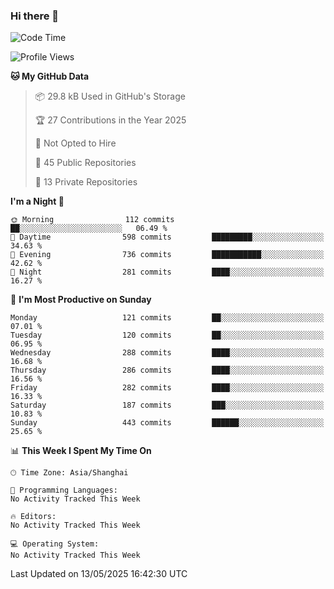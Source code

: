 ### Hi there 👋

<!--
**robinWongM/robinWongM** is a ✨ _special_ ✨ repository because its `README.md` (this file) appears on your GitHub profile.

Here are some ideas to get you started:

- 🔭 I’m currently working on ...
- 🌱 I’m currently learning ...
- 👯 I’m looking to collaborate on ...
- 🤔 I’m looking for help with ...
- 💬 Ask me about ...
- 📫 How to reach me: ...
- 😄 Pronouns: ...
- ⚡ Fun fact: ...
-->

<!--START_SECTION:waka-->
![Code Time](http://img.shields.io/badge/Code%20Time-266%20hrs%2026%20mins-blue)

![Profile Views](http://img.shields.io/badge/Profile%20Views-0-blue)

**🐱 My GitHub Data** 

> 📦 29.8 kB Used in GitHub's Storage 
 > 
> 🏆 27 Contributions in the Year 2025
 > 
> 🚫 Not Opted to Hire
 > 
> 📜 45 Public Repositories 
 > 
> 🔑 13 Private Repositories 
 > 
**I'm a Night 🦉** 

```text
🌞 Morning                112 commits         ██░░░░░░░░░░░░░░░░░░░░░░░   06.49 % 
🌆 Daytime                598 commits         █████████░░░░░░░░░░░░░░░░   34.63 % 
🌃 Evening                736 commits         ███████████░░░░░░░░░░░░░░   42.62 % 
🌙 Night                  281 commits         ████░░░░░░░░░░░░░░░░░░░░░   16.27 % 
```
📅 **I'm Most Productive on Sunday** 

```text
Monday                   121 commits         ██░░░░░░░░░░░░░░░░░░░░░░░   07.01 % 
Tuesday                  120 commits         ██░░░░░░░░░░░░░░░░░░░░░░░   06.95 % 
Wednesday                288 commits         ████░░░░░░░░░░░░░░░░░░░░░   16.68 % 
Thursday                 286 commits         ████░░░░░░░░░░░░░░░░░░░░░   16.56 % 
Friday                   282 commits         ████░░░░░░░░░░░░░░░░░░░░░   16.33 % 
Saturday                 187 commits         ███░░░░░░░░░░░░░░░░░░░░░░   10.83 % 
Sunday                   443 commits         ██████░░░░░░░░░░░░░░░░░░░   25.65 % 
```


📊 **This Week I Spent My Time On** 

```text
🕑︎ Time Zone: Asia/Shanghai

💬 Programming Languages: 
No Activity Tracked This Week

🔥 Editors: 
No Activity Tracked This Week

💻 Operating System: 
No Activity Tracked This Week
```


 Last Updated on 13/05/2025 16:42:30 UTC
<!--END_SECTION:waka-->
